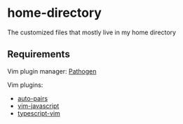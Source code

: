 # home-directory

The customized files that mostly live in my home directory

## Requirements

Vim plugin manager: [Pathogen](https://github.com/tpope/vim-pathogen)

Vim plugins:
- [auto-pairs](https://github.com/jiangmiao/auto-pairs)
- [vim-javascript](https://github.com/pangloss/vim-javascript)
- [typescript-vim](https://github.com/leafgarland/typescript-vim)

